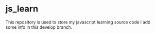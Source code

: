 # js_learn
This repository is used to store my javascript learning source code
I add some info in this develop branch. 
